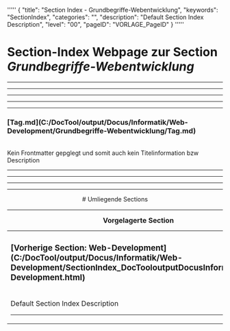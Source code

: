 '''''
{
"title": "Section Index - Grundbegriffe-Webentwicklung",
"keywords": "SectionIndex",
"categories": "",
"description": "Default Section Index Description",
"level": "00",
"pageID": "VORLAGE_PageID"
}
'''''


<h1>Section-Index Webpage zur Section <i>Grundbegriffe-Webentwicklung</i></h1>

<hr><hr><hr><hr><hr>


<h3>[Tag.md](C:/DocTool/output/Docus/Informatik/Web-Development/Grundbegriffe-Webentwicklung/Tag.md)</h3><br>Kein Frontmatter gepglegt und somit auch kein Titelinformation bzw Description<hr><center><hr><hr><hr> # Umliegende Sections
 </h2><br><table><thead> <tr> <th><center>Vorgelagerte Section</center></th> <th><center>Nachgelagerte Section</center></th></tr></thead><tbody><tr><td><h3>[Vorherige Section: Web-Development](C:/DocTool/output/Docus/Informatik/Web-Development/SectionIndex_DocTooloutputDocusInformatikWeb-Development.html)</h3><br>Default Section Index Description<hr></td><td>Es gibt keine Subfolder</td></tr></tbody></table>